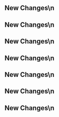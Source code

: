 ## New Changes\n
## New Changes\n
## New Changes\n
## New Changes\n
## New Changes\n
## New Changes\n
## New Changes\n
